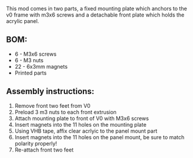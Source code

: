 This mod comes in two parts, a fixed mounting plate which anchors to the v0 frame with m3x6 screws and a detachable front plate which holds the acrylic panel.

## BOM:
- 6 - M3x6 screws
- 6 - M3 nuts
- 22 - 6x3mm magnets
- Printed parts
  
## Assembly instructions:

1. Remove front two feet from V0
2. Preload 3 m3 nuts to each front extrusion
3. Attach mounting plate to front of V0 with M3x6 screws
4. Insert magnets into the 11 holes on the mounting plate
5. Using VHB tape, affix clear acrlyic to the panel mount part
6. Insert magnets into the 11 holes on the panel mount, be sure to match polarity properly!
7. Re-attach front two feet 

